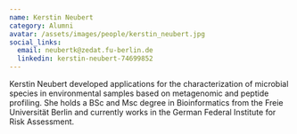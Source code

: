 ```yaml
---
name: Kerstin Neubert
category: Alumni
avatar: /assets/images/people/kerstin_neubert.jpg
social_links:
  email: neubertk@zedat.fu-berlin.de
  linkedin: kerstin-neubert-74699852
---
```


Kerstin Neubert developed applications for the characterization of microbial species in environmental samples based on
metagenomic and peptide profiling. She holds a BSc and Msc degree in Bioinformatics from the Freie Universität Berlin
and currently works in the German Federal Institute for Risk Assessment.
